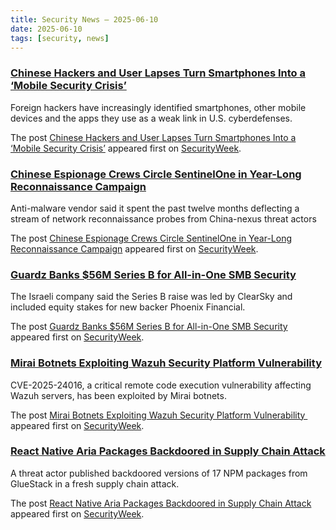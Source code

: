```yaml
---
title: Security News – 2025-06-10
date: 2025-06-10
tags: [security, news]
---
```


### [Chinese Hackers and User Lapses Turn Smartphones Into a ‘Mobile Security Crisis’](https://www.securityweek.com/chinese-hackers-and-user-lapses-turn-smartphones-into-a-mobile-security-crisis/)

<p>Foreign hackers have increasingly identified smartphones, other mobile devices and the apps they use as a weak link in U.S. cyberdefenses.</p>
<p>The post <a href="https://www.securityweek.com/chinese-hackers-and-user-lapses-turn-smartphones-into-a-mobile-security-crisis/">Chinese Hackers and User Lapses Turn Smartphones Into a ‘Mobile Security Crisis’</a> appeared first on <a href="https://www.securityweek.com">SecurityWeek</a>.</p>

### [Chinese Espionage Crews Circle SentinelOne in Year-Long Reconnaissance Campaign](https://www.securityweek.com/chinese-espionage-crews-circle-sentinelone-in-year-long-reconnaissance-campaign/)

<p>Anti-malware vendor said it spent the past twelve months deflecting a stream of network reconnaissance probes from China-nexus threat actors</p>
<p>The post <a href="https://www.securityweek.com/chinese-espionage-crews-circle-sentinelone-in-year-long-reconnaissance-campaign/">Chinese Espionage Crews Circle SentinelOne in Year-Long Reconnaissance Campaign</a> appeared first on <a href="https://www.securityweek.com">SecurityWeek</a>.</p>

### [Guardz Banks $56M Series B for All-in-One SMB Security](https://www.securityweek.com/guardz-banks-56m-series-b-for-all-in-one-smb-security/)

<p>The Israeli company said the Series B raise was led by ClearSky and included equity stakes for new backer Phoenix Financial.</p>
<p>The post <a href="https://www.securityweek.com/guardz-banks-56m-series-b-for-all-in-one-smb-security/">Guardz Banks $56M Series B for All-in-One SMB Security</a> appeared first on <a href="https://www.securityweek.com">SecurityWeek</a>.</p>

### [Mirai Botnets Exploiting Wazuh Security Platform Vulnerability](https://www.securityweek.com/mirai-botnets-exploiting-wazuh-security-platform-vulnerability/)

<p>CVE-2025-24016, a critical remote code execution vulnerability affecting Wazuh servers, has been exploited by Mirai botnets.</p>
<p>The post <a href="https://www.securityweek.com/mirai-botnets-exploiting-wazuh-security-platform-vulnerability/">Mirai Botnets Exploiting Wazuh Security Platform Vulnerability </a> appeared first on <a href="https://www.securityweek.com">SecurityWeek</a>.</p>

### [React Native Aria Packages Backdoored in Supply Chain Attack](https://www.securityweek.com/react-native-aria-packages-backdoored-in-supply-chain-attack/)

<p>A threat actor published backdoored versions of 17 NPM packages from GlueStack in a fresh supply chain attack.</p>
<p>The post <a href="https://www.securityweek.com/react-native-aria-packages-backdoored-in-supply-chain-attack/">React Native Aria Packages Backdoored in Supply Chain Attack</a> appeared first on <a href="https://www.securityweek.com">SecurityWeek</a>.</p>

